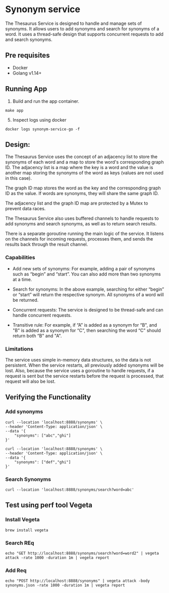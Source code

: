 # Synonym service

The Thesaurus Service is designed to handle and manage sets of synonyms.
It allows users to add synonyms and search for synonyms of a word.
It uses a thread-safe design that supports concurrent requests to add and search synonyms.

## Pre requisites

- Docker
- Golang v1.14+

## Running App

1. Build and run the app container.

`make app`

5. Inspect logs using docker

`docker logs synonym-service-go -f`

## Design:

The Thesaurus Service uses the concept of an adjacency list to store the synonyms of each word and a map to store the
word's corresponding graph ID. The adjacency list is a map where the key is a word and the value is another map storing
the synonyms of the word as keys (values are not used in this case).

The graph ID map stores the word as the key and the corresponding graph ID as the value. If words are synonyms, they
will share the same graph ID.

The adjacency list and the graph ID map are protected by a Mutex to prevent data races.

The Thesaurus Service also uses buffered channels to handle requests to add synonyms and search synonyms, as well as to
return search results.

There is a separate goroutine running the main logic of the service. It listens on the channels for incoming requests,
processes them, and sends the results back through the result channel.

### Capabilities

- Add new sets of synonyms: For example, adding a pair of synonyms such as “begin” and “start”. You can also add more
  than
  two synonyms at a time.

- Search for synonyms: In the above example, searching for either “begin” or “start” will return the respective synonym.
  All synonyms of a word will be returned.

- Concurrent requests: The service is designed to be thread-safe and can handle concurrent requests.

- Transitive rule: For example, if “A” is added as a synonym for “B", and "B" is added as a synonym for “C", then
  searching the word “C" should return both “B" and "A".

### Limitations

The service uses simple in-memory data structures, so the data is not persistent. When the service restarts, all
previously added synonyms will be lost. Also, because the service uses a goroutine to handle requests, if a request is
sent but the service restarts before the request is processed, that request will also be lost.

## Verifying the Functionality

### Add synonyms

```shell
curl --location 'localhost:8888/synonyms' \
--header 'Content-Type: application/json' \
--data '{
    "synonyms": ["abc","ghi"]
}'
```

```shell
curl --location 'localhost:8888/synonyms' \
--header 'Content-Type: application/json' \
--data '{
    "synonyms": ["def","ghi"]
}'
```

### Search Synonyms

```shell
curl --location 'localhost:8888/synonyms/search?word=abc'
```

## Test using perf tool Vegeta

### Install Vegeta

```shell
brew install vegeta
```

### Search REq

```
echo "GET http://localhost:8888/synonyms/search?word=word2" | vegeta attack -rate 1000 -duration 1m | vegeta report
```

### Add Req

```shell
echo "POST http://localhost:8888/synonyms" | vegeta attack -body synonyms.json -rate 1000 -duration 1m | vegeta report
```

